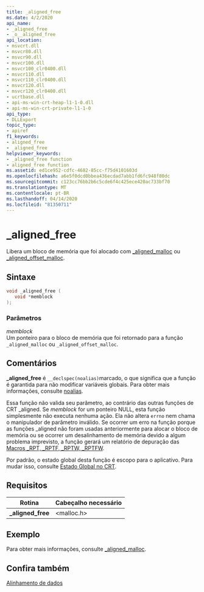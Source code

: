 ```yaml
---
title: _aligned_free
ms.date: 4/2/2020
api_name:
- _aligned_free
- _o__aligned_free
api_location:
- msvcrt.dll
- msvcr80.dll
- msvcr90.dll
- msvcr100.dll
- msvcr100_clr0400.dll
- msvcr110.dll
- msvcr110_clr0400.dll
- msvcr120.dll
- msvcr120_clr0400.dll
- ucrtbase.dll
- api-ms-win-crt-heap-l1-1-0.dll
- api-ms-win-crt-private-l1-1-0
api_type:
- DLLExport
topic_type:
- apiref
f1_keywords:
- aligned_free
- _aligned_free
helpviewer_keywords:
- _aligned_free function
- aligned_free function
ms.assetid: ed1ce952-cdfc-4682-85cc-f75d4101603d
ms.openlocfilehash: a6e5f0dcd0bbea436ecdad7abb1fd6fc948f80dc
ms.sourcegitcommit: c123cc76bb2b6c5cde6f4c425ece420ac733bf70
ms.translationtype: MT
ms.contentlocale: pt-BR
ms.lasthandoff: 04/14/2020
ms.locfileid: "81350711"
---
```

# <a name="_aligned_free"></a>_aligned_free

Libera um bloco de memória que foi alocado com [_aligned_malloc](aligned-malloc.md) ou [_aligned_offset_malloc](aligned-offset-malloc.md).

## <a name="syntax"></a>Sintaxe

```C
void _aligned_free (
   void *memblock
);
```

### <a name="parameters"></a>Parâmetros

*memblock*<br/>
Um ponteiro para o bloco de memória que foi retornado para a função `_aligned_malloc` ou `_aligned_offset_malloc`.

## <a name="remarks"></a>Comentários

**_aligned_free** é `__declspec(noalias)`marcado, o que significa que a função é garantida para não modificar variáveis globais. Para obter mais informações, consulte [noalias](../../cpp/noalias.md).

Essa função não valida seu parâmetro, ao contrário das outras funções de CRT _aligned. Se *memblock* for um ponteiro NULL, esta função simplesmente não executa nenhuma ação. Ela não altera `errno` nem chama o manipulador de parâmetro inválido. Se ocorrer um erro na função porque as funções _aligned não foram usadas anteriormente para alocar o bloco de memória ou se ocorrer um desalinhamento de memória devido a algum problema imprevisto, a função gerará um relatório de depuração das [Macros _RPT, _RPTF, _RPTW, _RPTFW](rpt-rptf-rptw-rptfw-macros.md).

Por padrão, o estado global desta função é escopo para o aplicativo. Para mudar isso, consulte [Estado Global no CRT](../global-state.md).

## <a name="requirements"></a>Requisitos

|Rotina|Cabeçalho necessário|
|-------------|---------------------|
|**_aligned_free**|\<malloc.h>|

## <a name="example"></a>Exemplo

Para obter mais informações, consulte [_aligned_malloc](aligned-malloc.md).

## <a name="see-also"></a>Confira também

[Alinhamento de dados](../../c-runtime-library/data-alignment.md)
